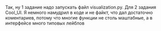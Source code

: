 Так, ну 1 задание надо запускать файл visualization.py. Для 2 задания Cool_UI. 
Я немного намудрил в коде и не файкт, что дал достаточно коментариев, потому что многие функции не столь маштабные, а в интерфейсе много типовых лейблов
